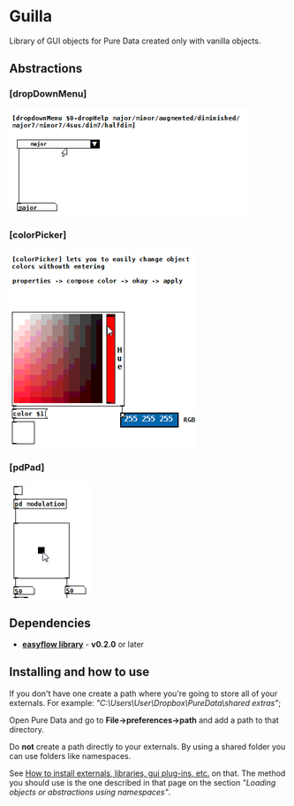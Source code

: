 # Guilla
Library of GUI objects for Pure Data created only with vanilla objects.

## Abstractions

### [dropDownMenu]

![dropdownMenu](https://github.com/HenriAugusto/guilla/blob/master/images/dropdownMenuDemo.gif)

### [colorPicker]

![colorPicker](https://github.com/HenriAugusto/guilla/blob/master/images/colorPickerDemo.gif)

### [pdPad]
![pdPad demo](https://github.com/HenriAugusto/guilla/blob/master/images/pdPadDemo.gif)

## Dependencies

* [**easyflow library**](https://github.com/HenriAugusto/easyflow) - **v0.2.0** or later

## Installing and how to use

If you don't have one create a path where you're going to store all of your externals. For example: _"C:\Users\User\Dropbox\PureData\shared extras"_;

Open Pure Data and go to **File->preferences->path** and add a path to that directory.

Do **not** create a path directly to your externals. By using a shared folder you can use folders like namespaces.

See [How to install externals, libraries, gui plug-ins, etc.](https://forum.pdpatchrepo.info/topic/6743/how-to-install-externals-libraries-gui-plug-ins-etc) on that. The method you should use is the one described in that page on the section _"Loading objects or abstractions using namespaces"_. 
